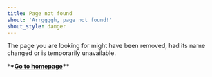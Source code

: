 ```yaml
---
title: Page not found
shout: 'Arrggggh, page not found!'
shout_style: danger
---
```

The page you are looking for might have been removed, had its name changed or is temporarily unavailable.

\***\*[**Go to homepage**](https://en.alkawildlife.eu)\*\***
